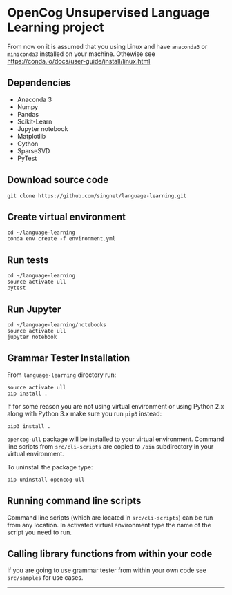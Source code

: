 # OpenCog Unsupervised Language Learning project

From now on it is assumed that you using Linux and have `anaconda3` or `miniconda3` installed on your machine. Othewise see 
https://conda.io/docs/user-guide/install/linux.html

## Dependencies
* Anaconda 3
* Numpy
* Pandas
* Scikit-Learn
* Jupyter notebook
* Matplotlib
* Cython
* SparseSVD
* PyTest

## Download source code
```
git clone https://github.com/singnet/language-learning.git
```

## Create virtual environment
```
cd ~/language-learning
conda env create -f environment.yml
```

## Run tests
```
cd ~/language-learning
source activate ull
pytest
```
## Run Jupyter
```
cd ~/language-learning/notebooks
source activate ull
jupyter notebook
```

## Grammar Tester Installation

From `language-learning` directory run:

```
source activate ull
pip install .
```
If for some reason you are not using virtual environment or using Python 2.x along with Python 3.x make sure you 
run `pip3` instead:
```
pip3 install .
``` 

`opencog-ull` package will be installed to your virtual environment.
Command line scripts from `src/cli-scripts` are copied to `/bin` subdirectory in your virtual environment.

To uninstall the package type:
```
pip uninstall opencog-ull
```

## Running command line scripts

Command line scripts (which are located in `src/cli-scripts`) can be run from any location. In activated virtual 
environment type the name of the script you need to run. 

## Calling library functions from within your code

If you are going to use grammar tester from within your own code see `src/samples` for use cases.


---
